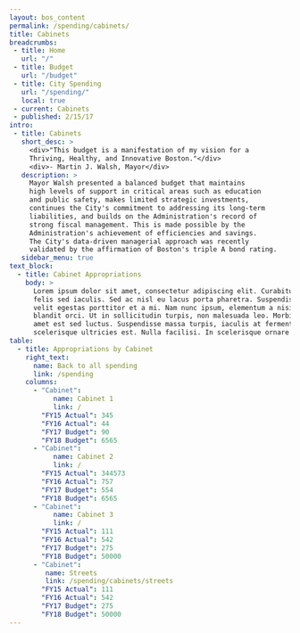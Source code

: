 ```yaml
---
layout: bos_content
permalink: /spending/cabinets/
title: Cabinets
breadcrumbs:
 - title: Home
   url: "/"
 - title: Budget
   url: "/budget"
 - title: City Spending
   url: "/spending/"
   local: true
 - current: Cabinets
 - published: 2/15/17
intro:
 - title: Cabinets
   short_desc: >
     <div>"This budget is a manifestation of my vision for a
     Thriving, Healthy, and Innovative Boston."</div>
     <div>- Martin J. Walsh, Mayor</div>
   description: >
     Mayor Walsh presented a balanced budget that maintains 
     high levels of support in critical areas such as education 
     and public safety, makes limited strategic investments,
     continues the City's commitment to addressing its long-term
     liabilities, and builds on the Administration's record of 
     strong fiscal management. This is made possible by the 
     Administration's achievement of efficiencies and savings. 
     The City's data-driven managerial approach was recently 
     validated by the affirmation of Boston's triple A bond rating.
   sidebar_menu: true
text_block:
  - title: Cabinet Appropriations
    body: >
      Lorem ipsum dolor sit amet, consectetur adipiscing elit. Curabitur suscipit id 
      felis sed iaculis. Sed ac nisl eu lacus porta pharetra. Suspendisse a tortor vel 
      velit egestas porttitor et a mi. Nam nunc ipsum, elementum a nisi nec, scelerisque 
      blandit orci. Ut in sollicitudin turpis, non malesuada leo. Morbi vehicula sit 
      amet est sed luctus. Suspendisse massa turpis, iaculis at fermentum placerat, 
      scelerisque ultricies est. Nulla facilisi. In scelerisque ornare tincidunt.
table:
  - title: Appropriations by Cabinet
    right_text: 
      name: Back to all spending
      link: /spending
    columns:
      - "Cabinet": 
           name: Cabinet 1
           link: /
        "FY15 Actual": 345
        "FY16 Actual": 44
        "FY17 Budget": 90
        "FY18 Budget": 6565
      - "Cabinet":
           name: Cabinet 2
           link: /
        "FY15 Actual": 344573
        "FY16 Actual": 757
        "FY17 Budget": 554
        "FY18 Budget": 6565
      - "Cabinet": 
           name: Cabinet 3
           link: /
        "FY15 Actual": 111
        "FY16 Actual": 542
        "FY17 Budget": 275
        "FY18 Budget": 50000
      - "Cabinet": 
         name: Streets
         link: /spending/cabinets/streets
        "FY15 Actual": 111
        "FY16 Actual": 542
        "FY17 Budget": 275
        "FY18 Budget": 50000
---
```

